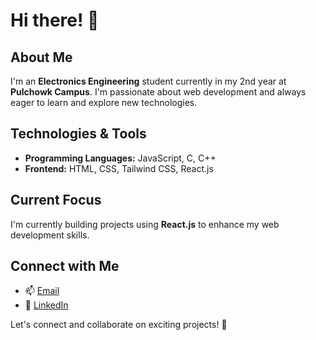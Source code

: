 # Hi there! 👋

## About Me

I'm an **Electronics Engineering** student currently in my 2nd year at **Pulchowk Campus**. I'm passionate about web development and always eager to learn and explore new technologies.

## Technologies & Tools

- **Programming Languages:** JavaScript, C, C++
- **Frontend:** HTML, CSS, Tailwind CSS, React.js

## Current Focus

I'm currently building projects using **React.js** to enhance my web development skills.

## Connect with Me


- 📫 [Email](mailto:thapamagarlaxman72@gmail.com)
- 💼 [LinkedIn](#https://www.linkedin.com/in/laxman-thapa-magar-53b7422a2/)

Let's connect and collaborate on exciting projects! 🚀
